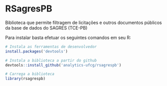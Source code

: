 # RSagresPB
Biblioteca que permite filtragem de licitações e outros documentos públicos da base de dados do SAGRES (TCE-PB)

Para instalar basta efetuar os seguintes comandos em seu R:

```R
# Instala as ferramentas de desenvolvedor
install.packages('devtools')

# Instala a biblioteca a partir do github
devtools::install_github('analytics-ufcg/rsagrespb')

# Carrega a biblioteca
library(rsagrespb)
```

